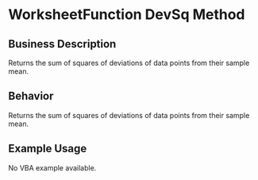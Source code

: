 # WorksheetFunction DevSq Method

## Business Description
Returns the sum of squares of deviations of data points from their sample mean.

## Behavior
Returns the sum of squares of deviations of data points from their sample mean.

## Example Usage
No VBA example available.